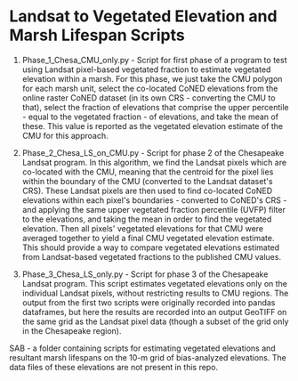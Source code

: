 # Landsat to Vegetated Elevation and Marsh Lifespan Scripts

1. Phase_1_Chesa_CMU_only.py - Script for first phase of a program to test using Landsat pixel-based vegetated fraction
    to estimate vegetated elevation within a marsh.  For this phase, we just take the CMU polygon for each marsh unit, 
    select the co-located CoNED elevations from the online raster CoNED dataset (in its own CRS - converting the CMU to
    that), select the fraction of elevations that
    comprise the upper percentile - equal to the vegetated fraction - of elevations, and take the mean of these.  This 
    value is reported as the vegetated elevation estimate of the CMU for this approach.
    
2. Phase_2_Chesa_LS_on_CMU.py - Script for phase 2 of the Chesapeake Landsat program.  In this algorithm, we find the
    Landsat pixels which are co-located with the CMU, meaning that the centroid for the pixel lies within the boundary
    of the CMU (converted to the Landsat dataset's CRS).  These Landsat pixels are then used to find co-located CoNED 
    elevations within each pixel's boundaries - converted to CoNED's CRS - and applying the same upper vegetated
    fraction percentile (UVFP) filter to the elevations, and taking the mean in order to find the vegetated elevation.
    Then all pixels' vegetated elevations for that CMU were averaged together to yield a final CMU vegetated elevation
    estimate.  This should provide a way to compare vegetated elevations estimated from Landsat-based vegetated fractions
    to the published CMU values.
    
3. Phase_3_Chesa_LS_only.py - Script for phase 3 of the Chesapeake Landsat program.  This script estimates vegetated 
    elevations only on the individual Landsat pixels, without restricting results to CMU regions.  The output from the
    first two scripts were originally recorded into pandas dataframes, but here the results are recorded into an output
    GeoTIFF on the same grid as the Landsat pixel data (though a subset of the grid only in the Chesapeake region).
    
SAB - a folder containing scripts for estimating vegetated elevations and resultant marsh lifespans on the 10-m grid of 
    bias-analyzed elevations.  The data files of these elevations are not present in this repo.

